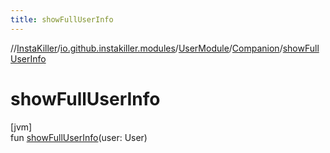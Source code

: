 ```yaml
---
title: showFullUserInfo
---
```

//[InstaKiller](../../../../index.html)/[io.github.instakiller.modules](../../index.html)/[UserModule](../index.html)/[Companion](index.html)/[showFullUserInfo](show-full-user-info.html)



# showFullUserInfo



[jvm]\
fun [showFullUserInfo](show-full-user-info.html)(user: User)




